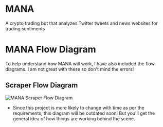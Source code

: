 # MANA
A crypto trading bot that analyzes Twitter tweets and news websites for trading sentiments

# MANA Flow Diagram

To help understand how MANA will work, I have also included the flow diagrams. I am not great with these so don't mind the errors!

## Scraper Flow Diagram
![MANA Scraper Flow Diagram](https://user-images.githubusercontent.com/91176669/136770086-e995f803-d02d-4952-86ed-c796f545d06d.png)

* Since this project is more likely to change with time as per the requirements, this diagram will be outdated soon! But you'll get the general idea of how things are working behind the scene.

